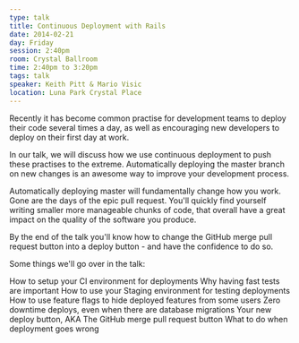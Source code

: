 ```yaml
---
type: talk
title: Continuous Deployment with Rails
date: 2014-02-21
day: Friday
session: 2:40pm
room: Crystal Ballroom
time: 2:40pm to 3:20pm
tags: talk
speaker: Keith Pitt & Mario Visic
location: Luna Park Crystal Place
---
```


Recently it has become common practise for development teams to deploy their code several times a day, as well as encouraging new developers to deploy on their first day at work.

In our talk, we will discuss how we use continuous deployment to push these practises to the extreme. Automatically deploying the master branch on new changes is an awesome way to improve your development process.

Automatically deploying master will fundamentally change how you work. Gone are the days of the epic pull request. You'll quickly find yourself writing smaller more manageable chunks of code, that overall have a great impact on the quality of the software you produce.

By the end of the talk you'll know how to change the GitHub merge pull request button into a deploy button - and have the confidence to do so.

Some things we'll go over in the talk:

How to setup your CI environment for deployments
Why having fast tests are important
How to use your Staging environment for testing deployments
How to use feature flags to hide deployed features from some users
Zero downtime deploys, even when there are database migrations
Your new deploy button, AKA The GitHub merge pull request button
What to do when deployment goes wrong
